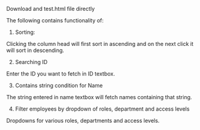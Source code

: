 Download and test.html file directly



The following contains functionality of:

1) Sorting:

Clicking the column head will first sort in ascending and on the next click it will sort in descending.

2) Searching ID

Enter the ID you want to fetch in ID textbox.

3) Contains string condition for Name

The string entered in name textbox will fetch names containing that string.

4) Filter employees by dropdown of roles, department and access levels

Dropdowns for various roles, departments and access levels.
